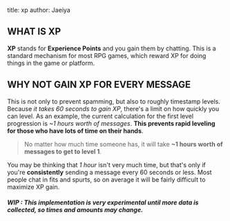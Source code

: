 title: xp
author: Jaeiya

## WHAT IS XP
**XP** stands for **Experience Points** and you gain them by chatting. This is a standard mechanism for most RPG games, which reward XP for doing things in the game or platform.

## WHY NOT GAIN XP FOR EVERY MESSAGE
This is not only to prevent spamming, but also to roughly timestamp levels. Because _it takes 60 seconds to gain XP_, there's a limit on how quickly you can level. As an example, the current calculation for the first level progression is _~1 hours worth of messages_. **This prevents rapid leveling for those who have lots of time on their hands**.

> No matter how much time someone has, it will take **~1 hours worth of messages to get to level 1**.

You may be thinking that _1 hour_ isn't very much time, but that's only if you're **consistently** sending a message every 60 seconds or less. Most people chat in fits and spurts, so on average it will be fairly difficult to maximize XP gain.

##### WIP : This implementation is very experimental until more data is collected, so times and amounts may change.